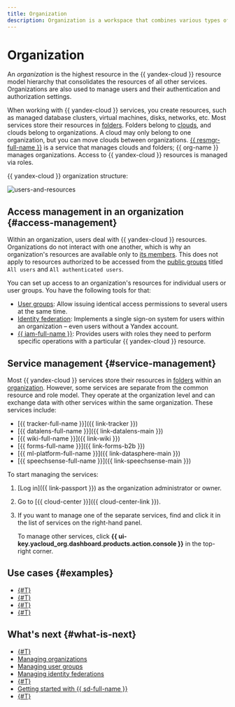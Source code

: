 ```yaml
---
title: Organization
description: Organization is a workspace that combines various types of {{ yandex-cloud }} resources and enables users to work with them.
---
```


# Organization

An _organization_ is the highest resource in the {{ yandex-cloud }} resource model hierarchy that consolidates the resources of all other services. Organizations are also used to manage users and their authentication and authorization settings.

When working with {{ yandex-cloud }} services, you create resources, such as managed database clusters, virtual machines, disks, networks, etc. Most services store their resources in [folders](../../resource-manager/concepts/resources-hierarchy.md#folder). Folders belong to [clouds](../../resource-manager/concepts/resources-hierarchy.md#cloud), and clouds belong to organizations. A cloud may only belong to one organization, but you can move clouds between organizations. [{{ resmgr-full-name }}](../../resource-manager/concepts/resources-hierarchy.md) is a service that manages clouds and folders; {{ org-name }} manages organizations. Access to {{ yandex-cloud }} resources is managed via roles.

{{ yandex-cloud }} organization structure:

![users-and-resources](../../_assets/overview/users-resources.svg "Users and resources hierarchy")

## Access management in an organization {#access-management}

Within an organization, users deal with {{ yandex-cloud }} resources. Organizations do not interact with one another, which is why an organization's resources are available only to [its members](membership.md). This does not apply to resources authorized to be accessed from the [public groups](../../iam/concepts/access-control/public-group.md) titled `All users` and `All authenticated users`.

You can set up access to an organization's resources for individual users or user groups. You have the following tools for that:

* [User groups](groups.md): Allow issuing identical access permissions to several users at the same time.
* [Identity federation](add-federation.md): Implements a single sign-on system for users within an organization – even users without a Yandex account.
* [{{ iam-full-name }}](../../iam/concepts/index.md): Provides users with roles they need to perform specific operations with a particular {{ yandex-cloud }} resource.

## Service management {#service-management}

Most {{ yandex-cloud }} services store their resources in [folders](../../resource-manager/concepts/resources-hierarchy.md#folder) within an [organization](organization.md). However, some services are separate from the common resource and role model. They operate at the organization level and can exchange data with other services within the same organization. These services include:

* [{{ tracker-full-name }}]({{ link-tracker }})
* [{{ datalens-full-name }}]({{ link-datalens-main }})
* [{{ wiki-full-name }}]({{ link-wiki }})
* [{{ forms-full-name }}]({{ link-forms-b2b }})
* [{{ ml-platform-full-name }}]({{ link-datasphere-main }})
* [{{ speechsense-full-name }}]({{ link-speechsense-main }})

To start managing the services:

1. [Log in]({{ link-passport }}) as the organization administrator or owner.

1. Go to [{{ cloud-center }}]({{ cloud-center-link }}).

1. If you want to manage one of the separate services, find and click it in the list of services on the right-hand panel.

   To manage other services, click **{{ ui-key.yacloud_org.dashboard.products.action.console }}** in the top-right corner.

## Use cases {#examples}

* [{#T}](../../tutorials/security/user-group-access-control.md)
* [{#T}](../../tutorials/security/integration-gworkspace.md)
* [{#T}](../../tutorials/security/integration-azure.md)
* [{#T}](../../tutorials/security/integration-adfs.md)

## What's next {#what-is-next}

* [{#T}](membership.md)
* [Managing organizations](../operations/organizations-overview.md)
* [Managing user groups](../operations/manage-groups.md)
* [Managing identity federations](../operations/manage-federations.md)
* [{#T}](os-login.md)
* [Getting started with {{ sd-full-name }}](../../security-deck/quickstart-overview.md)
* [{#T}](../tutorials/user-group-access-control.md)
